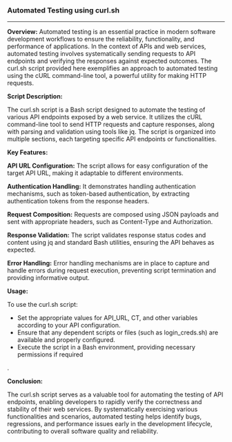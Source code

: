 ### **Automated Testing using curl.sh**

---

**Overview:**
Automated testing is an essential practice in modern software development workflows to ensure the reliability, functionality, and performance of applications. In the context of APIs and web services, automated testing involves systematically sending requests to API endpoints and verifying the responses against expected outcomes. The curl.sh script provided here exemplifies an approach to automated testing using the cURL command-line tool, a powerful utility for making HTTP requests.

**Script Description:**

The curl.sh script is a Bash script designed to automate the testing of various API endpoints exposed by a web service. It utilizes the cURL command-line tool to send HTTP requests and capture responses, along with parsing and validation using tools like jq. The script is organized into multiple sections, each targeting specific API endpoints or functionalities.

**Key Features:**

**API URL Configuration:** The script allows for easy configuration of the target API URL, making it adaptable to different environments.

**Authentication Handling:** It demonstrates handling authentication mechanisms, such as token-based authentication, by extracting authentication tokens from the response headers.

**Request Composition:** Requests are composed using JSON payloads and sent with appropriate headers, such as Content-Type and Authorization.

**Response Validation:** The script validates response status codes and content using jq and standard Bash utilities, ensuring the API behaves as expected.

**Error Handling:** Error handling mechanisms are in place to capture and handle errors during request execution, preventing script termination and providing informative output.

**Usage:**

To use the curl.sh script:

- Set the appropriate values for API_URL, CT, and other variables
  according to your API configuration.
- Ensure that any dependent scripts or files (such as login_creds.sh)
  are available and properly configured.
- Execute the script in a Bash environment, providing necessary
  permissions if required

.

**Conclusion:**

The curl.sh script serves as a valuable tool for automating the testing of API endpoints, enabling developers to rapidly verify the correctness and stability of their web services. By systematically exercising various functionalities and scenarios, automated testing helps identify bugs, regressions, and performance issues early in the development lifecycle, contributing to overall software quality and reliability.
